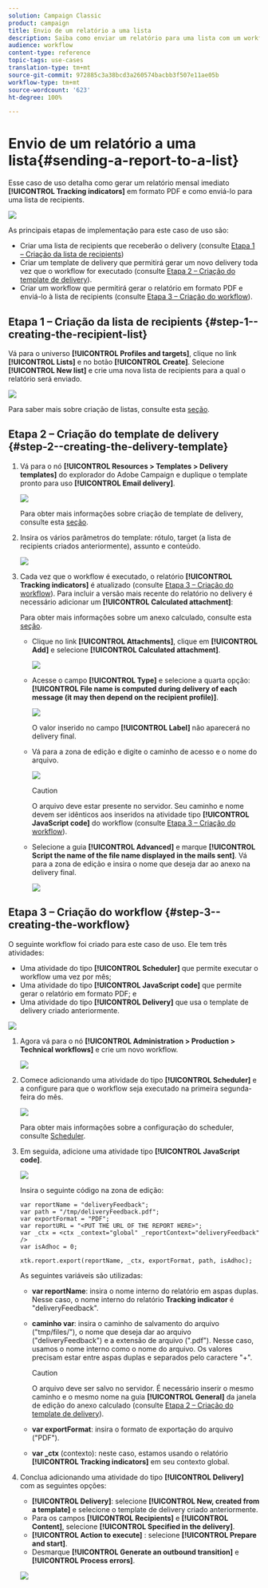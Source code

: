 ```yaml
---
solution: Campaign Classic
product: campaign
title: Envio de um relatório a uma lista
description: Saiba como enviar um relatório para uma lista com um workflow
audience: workflow
content-type: reference
topic-tags: use-cases
translation-type: tm+mt
source-git-commit: 972885c3a38bcd3a260574bacbb3f507e11ae05b
workflow-type: tm+mt
source-wordcount: '623'
ht-degree: 100%

---
```



# Envio de um relatório a uma lista{#sending-a-report-to-a-list}

Esse caso de uso detalha como gerar um relatório mensal imediato **[!UICONTROL Tracking indicators]** em formato PDF e como enviá-lo para uma lista de recipients.

![](assets/use_case_report_intro.png)

As principais etapas de implementação para este caso de uso são:

* Criar uma lista de recipients que receberão o delivery (consulte [Etapa 1 – Criação da lista de recipients](#step-1--creating-the-recipient-list))
* Criar um template de delivery que permitirá gerar um novo delivery toda vez que o workflow for executado (consulte [Etapa 2 – Criação do template de delivery](#step-2--creating-the-delivery-template)).
* Criar um workflow que permitirá gerar o relatório em formato PDF e enviá-lo à lista de recipients (consulte [Etapa 3 – Criação do workflow](#step-3--creating-the-workflow)).

## Etapa 1 – Criação da lista de recipients {#step-1--creating-the-recipient-list}

Vá para o universo **[!UICONTROL Profiles and targets]**, clique no link **[!UICONTROL Lists]** e no botão **[!UICONTROL Create]**. Selecione **[!UICONTROL New list]** e crie uma nova lista de recipients para a qual o relatório será enviado.

![](assets/use_case_report_1.png)

Para saber mais sobre criação de listas, consulte esta [seção](../../platform/using/creating-and-managing-lists.md).

## Etapa 2 – Criação do template de delivery {#step-2--creating-the-delivery-template}

1. Vá para o nó **[!UICONTROL Resources > Templates > Delivery templates]** do explorador do Adobe Campaign e duplique o template pronto para uso **[!UICONTROL Email delivery]**.

   ![](assets/use_case_report_2.png)

   Para obter mais informações sobre criação de template de delivery, consulte esta [seção](../../delivery/using/about-templates.md).

1. Insira os vários parâmetros do template: rótulo, target (a lista de recipients criados anteriormente), assunto e conteúdo.

   ![](assets/use_case_report_3.png)

1. Cada vez que o workflow é executado, o relatório **[!UICONTROL Tracking indicators]** é atualizado (consulte [Etapa 3 – Criação do workflow](#step-3--creating-the-workflow)). Para incluir a versão mais recente do relatório no delivery é necessário adicionar um **[!UICONTROL Calculated attachment]**:

   Para obter mais informações sobre um anexo calculado, consulte esta [seção](../../delivery/using/attaching-files.md#creating-a-calculated-attachment).

   * Clique no link **[!UICONTROL Attachments]**, clique em **[!UICONTROL Add]** e selecione **[!UICONTROL Calculated attachment]**.

      ![](assets/use_case_report_4.png)

   * Acesse o campo **[!UICONTROL Type]** e selecione a quarta opção: **[!UICONTROL File name is computed during delivery of each message (it may then depend on the recipient profile)]**.

      ![](assets/use_case_report_5.png)

      O valor inserido no campo **[!UICONTROL Label]** não aparecerá no delivery final.

   * Vá para a zona de edição e digite o caminho de acesso e o nome do arquivo.

      ![](assets/use_case_report_6.png)

      >[!CAUTION]
      >
      >O arquivo deve estar presente no servidor. Seu caminho e nome devem ser idênticos aos inseridos na atividade tipo **[!UICONTROL JavaScript code]** do workflow (consulte [Etapa 3 – Criação do workflow](#step-3--creating-the-workflow)).

   * Selecione a guia **[!UICONTROL Advanced]** e marque **[!UICONTROL Script the name of the file name displayed in the mails sent]**. Vá para a zona de edição e insira o nome que deseja dar ao anexo na delivery final.

      ![](assets/use_case_report_6bis.png)

## Etapa 3 – Criação do workflow {#step-3--creating-the-workflow}

O seguinte workflow foi criado para este caso de uso. Ele tem três atividades:

* Uma atividade do tipo **[!UICONTROL Scheduler]** que permite executar o workflow uma vez por mês;
* Uma atividade do tipo **[!UICONTROL JavaScript code]** que permite gerar o relatório em formato PDF; e
* Uma atividade do tipo **[!UICONTROL Delivery]** que usa o template de delivery criado anteriormente.

![](assets/use_case_report_8.png)

1. Agora vá para o nó **[!UICONTROL Administration > Production > Technical workflows]** e crie um novo workflow.

   ![](assets/use_case_report_7.png)

1. Comece adicionando uma atividade do tipo **[!UICONTROL Scheduler]** e a configure para que o workflow seja executado na primeira segunda-feira do mês.

   ![](assets/use_case_report_9.png)

   Para obter mais informações sobre a configuração do scheduler, consulte [Scheduler](../../workflow/using/scheduler.md).

1. Em seguida, adicione uma atividade tipo **[!UICONTROL JavaScript code]**.

   ![](assets/use_case_report_10.png)

   Insira o seguinte código na zona de edição:

   ```
   var reportName = "deliveryFeedback";
   var path = "/tmp/deliveryFeedback.pdf";
   var exportFormat = "PDF";
   var reportURL = "<PUT THE URL OF THE REPORT HERE>";
   var _ctx = <ctx _context="global" _reportContext="deliveryFeedback" />
   var isAdhoc = 0;
   
   xtk.report.export(reportName, _ctx, exportFormat, path, isAdhoc);
   ```

   As seguintes variáveis são utilizadas:

   * **var reportName**: insira o nome interno do relatório em aspas duplas. Nesse caso, o nome interno do relatório **Tracking indicator** é &quot;deliveryFeedback&quot;.
   * **caminho var**: insira o caminho de salvamento do arquivo (&quot;tmp/files/&quot;), o nome que deseja dar ao arquivo (&quot;deliveryFeedback&quot;) e a extensão de arquivo (&quot;.pdf&quot;). Nesse caso, usamos o nome interno como o nome do arquivo. Os valores precisam estar entre aspas duplas e separados pelo caractere &quot;+&quot;.

      >[!CAUTION]
      >
      >O arquivo deve ser salvo no servidor. É necessário inserir o mesmo caminho e o mesmo nome na guia **[!UICONTROL General]** da janela de edição do anexo calculado (consulte [Etapa 2 – Criação do template de delivery](#step-2--creating-the-delivery-template)).

   * **var exportFormat**: insira o formato de exportação do arquivo (&quot;PDF&quot;).
   * **var _ctx** (contexto): neste caso, estamos usando o relatório **[!UICONTROL Tracking indicators]** em seu contexto global.

1. Conclua adicionando uma atividade do tipo **[!UICONTROL Delivery]** com as seguintes opções:

   * **[!UICONTROL Delivery]**: selecione **[!UICONTROL New, created from a template]** e selecione o template de delivery criado anteriormente.
   * Para os campos **[!UICONTROL Recipients]** e **[!UICONTROL Content]**, selecione **[!UICONTROL Specified in the delivery]**.
   * **[!UICONTROL Action to execute]** : selecione **[!UICONTROL Prepare and start]**.
   * Desmarque **[!UICONTROL Generate an outbound transition]** e **[!UICONTROL Process errors]**.

   ![](assets/use_case_report_11.png)

